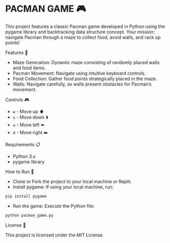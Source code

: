 # **PACMAN GAME** 🎮

This project features a classic Pacman game developed in Python using the pygame library and backtracking data structure concept. Your mission: navigate Pacman through a maze to collect food, avoid walls, and rack up points!

Features 🌟
- Maze Generation: Dynamic maze consisting of randomly placed walls and food items.
- Pacman Movement: Navigate using intuitive keyboard controls.
- Food Collection: Gather food points strategically placed in the maze.
- Walls: Navigate carefully, as walls present obstacles for Pacman’s movement.

Controls 🎮
- `w` - Move up ⬆️
- `s` - Move down ⬇️
- `a` - Move left ⬅️
- `d` - Move right ➡️

Requirements 📋
- Python 3.x
- pygame library

How to Run 🚀
- Clone or Fork the project to your local machine or Replit.
- Install pygame: If using your local machine, run:

 ```bash
pip install pygame
```
- Run the game: Execute the Python file:
```bash
python pacman_game.py
```
License 📜

This project is licensed under the MIT License.

